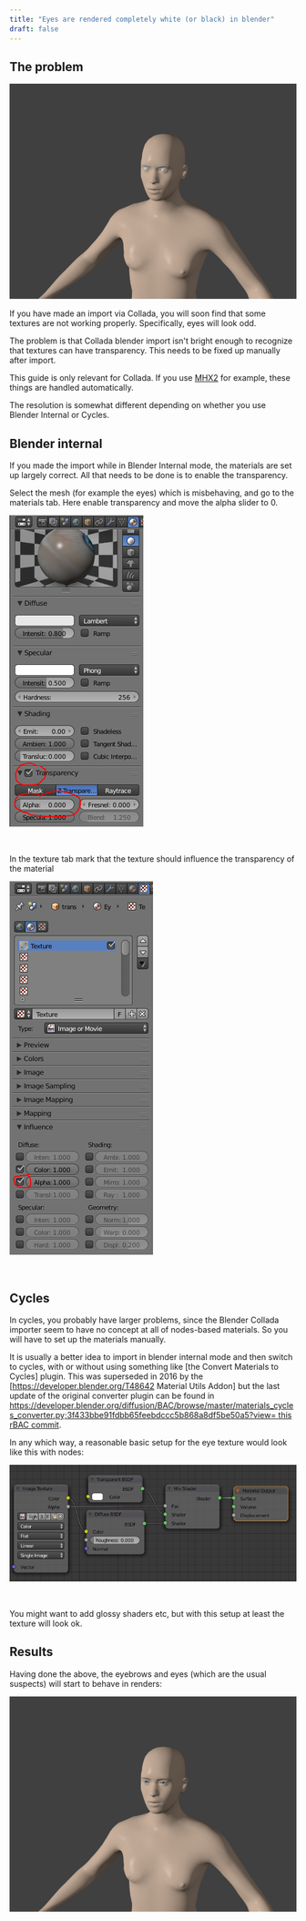 ```yaml
---
title: "Eyes are rendered completely white (or black) in blender"
draft: false
---
```


## The problem



![Alphachannel1.png](Alphachannel1.png)



If you have made an import via Collada, you will soon find that some textures are not working properly. Specifically, eyes will look odd.

The problem is that Collada blender import isn't bright enough to recognize that textures can have transparency. This needs to be fixed up manually after import.

This guide is only relevant for Collada. If you use [MHX2](https://bitbucket.org/ThomasMakeHuman/mhx2-makehuman-exchange) for example, these things are handled automatically.

The resolution is somewhat different depending on whether you use Blender Internal or Cycles.
<br clear=all> 

## Blender internal

If you made the import while in Blender Internal mode, the materials are set up largely correct. All that needs to be done is to enable the transparency.

Select the mesh (for example the eyes) which is misbehaving, and go to the materials tab. Here enable transparency and move the alpha slider to 0.



![Alphachannel2.png](Alphachannel2.png)



<br clear=all> 

In the texture tab mark that the texture should influence the transparency of the material



![Alphachannel3.png](Alphachannel3.png)



<br clear=all> 

## Cycles

In cycles, you probably have larger problems, since the Blender Collada importer seem to have no concept at all of nodes-based materials. So you will have to set up the materials manually.

It is usually a better idea to import in blender internal mode and then switch to cycles, with or without using something like [the Convert Materials to Cycles] plugin. This was superseded in 2016 by the [https://developer.blender.org/T48642 Material Utils Addon] but the last update of the original converter plugin can be found in [https://developer.blender.org/diffusion/BAC/browse/master/materials_cycles_converter.py;3f433bbe91fdbb65feebdccc5b868a8df5be50a5?view= this rBAC commit](http://wiki.blender.org/index.php/Extensions:2.6/Py/Scripts/System/Convert_Materials_to_Cycles).

In any which way, a reasonable basic setup for the eye texture would look like this with nodes:



![Alphachannel5.png](Alphachannel5.png)



<br clear=all> 

You might want to add glossy shaders etc, but with this setup at least the texture will look ok. 

## Results

Having done the above, the eyebrows and eyes (which are the usual suspects) will start to behave in renders:



![Alphachannel6.png](Alphachannel6.png)

